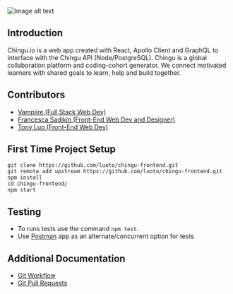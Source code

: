 ![Image alt text](https://i.imgur.com/Bbtlvom.png)

## Introduction
Chingu.io is a web app created with React, Apollo Client and GraphQL to interface with the Chingu API (Node/PostgreSQL). Chingu is a global collaboration platform and coding-cohort generator. We connect motivated learners with shared goals to learn, help and build together. 

## Contributors
* [Vampiire (Full Stack Web Dev)](https://github.com/the-vampiire)
* [Francesca Sadikin (Front-End Web Dev and Designer)](https://github.com/serpient)
* [Tony Luo (Front-End Web Dev)](https://github.com/luoto)


## First Time Project Setup
```
git clone https://github.com/luoto/chingu-frontend.git
git remote add upstream https://github.com/luoto/chingu-frontend.git
npm install
cd chingu-frontend/
npm start
```

## Testing
- To runs tests use the command `npm test`.
- Use [Postman](https://www.getpostman.com/) app as an alternate/concurrent option for tests

## Additional Documentation 
- [Git Workflow](https://project-match.gitbook.io/project-match/pull-request-guide)
- [Git Pull Requests](https://project-match.gitbook.io/project-match/git-pull-request-guide)

